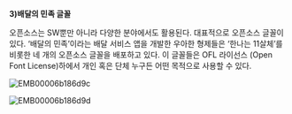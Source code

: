 **3\)배달의 민족 글꼴**

오픈소스는 SW뿐만 아니라 다양한 분야에서도 활용된다. 대표적으로 오픈소스 글꼴이 있다. ‘배달의 민족’이라는 배달 서비스 앱을 개발한 우아한 형제들은 ‘한나는 11살체’를 비롯한 네 개의 오픈소스 글꼴을 배포하고 있다. 이 글꼴들은 OFL 라이선스 \(Open Font License\)하에서 개인 혹은 단체 누구든 어떤 목적으로 사용할 수 있다.

![](file:///C:/Users/woo10/AppData/Local/Temp/msohtmlclip1/01/clip_image012.png "EMB00006b186d9c")

![](file:///C:/Users/woo10/AppData/Local/Temp/msohtmlclip1/01/clip_image014.png "EMB00006b186d9d")

